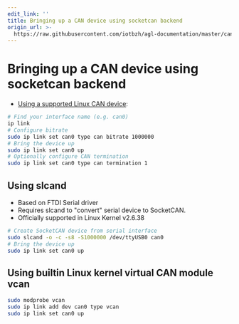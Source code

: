 ```yaml
---
edit_link: ''
title: Bringing up a CAN device using socketcan backend
origin_url: >-
  https://raw.githubusercontent.com/iotbzh/agl-documentation/master/candevstudio/docs/2_can_device_socketcan_backend.md
---
```


<!-- WARNING: This file is generated by fetch_docs.js using /home/boron/Documents/AGL/docs-webtemplate/site/_data/tocs/apis_services/flounder/flounder-candevstudio-developer-guides-api-services-book.yml -->

# Bringing up a CAN device using socketcan backend

* [Using a supported Linux CAN device](https://www.elinux.org/CAN_Bus):

```bash
# Find your interface name (e.g. can0)
ip link
# Configure bitrate
sudo ip link set can0 type can bitrate 1000000
# Bring the device up
sudo ip link set can0 up
# Optionally configure CAN termination
sudo ip link set can0 type can termination 1
```

## Using slcand

* Based on FTDI Serial driver
* Requires slcand to "convert" serial device to SocketCAN.
* Officially supported in Linux Kernel v2.6.38

```bash
# Create SocketCAN device from serial interface
sudo slcand -o -c -s8 -S1000000 /dev/ttyUSB0 can0
# Bring the device up
sudo ip link set can0 up
```

## Using builtin Linux kernel virtual CAN module vcan

```bash
sudo modprobe vcan
sudo ip link add dev can0 type vcan
sudo ip link set can0 up
```

